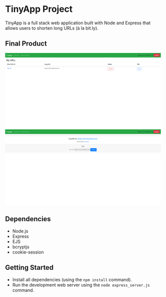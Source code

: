 # TinyApp Project

TinyApp is a full stack web application built with Node and Express that allows users to shorten long URLs (à la bit.ly).

## Final Product

![Screenshot of URLs page](https://github.com/hanvidlee/tinyapp/blob/master/docs/urls-page.png)
!["Schreenshot of edit page"](https://github.com/hanvidlee/tinyapp/blob/master/docs/edit-page.png)

## Dependencies

- Node.js
- Express
- EJS
- bcryptjs
- cookie-session

## Getting Started

- Install all dependencies (using the `npm install` command).
- Run the development web server using the `node express_server.js` command.